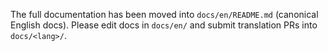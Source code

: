 The full documentation has been moved into `docs/en/README.md` (canonical English docs).
Please edit docs in `docs/en/` and submit translation PRs into `docs/<lang>/`.
